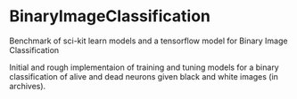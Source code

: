 # BinaryImageClassification
Benchmark of sci-kit learn models and a tensorflow model for Binary Image Classification

Initial and rough implementaion of training and tuning models for a binary classification of alive and dead neurons given black and white images (in archives).
